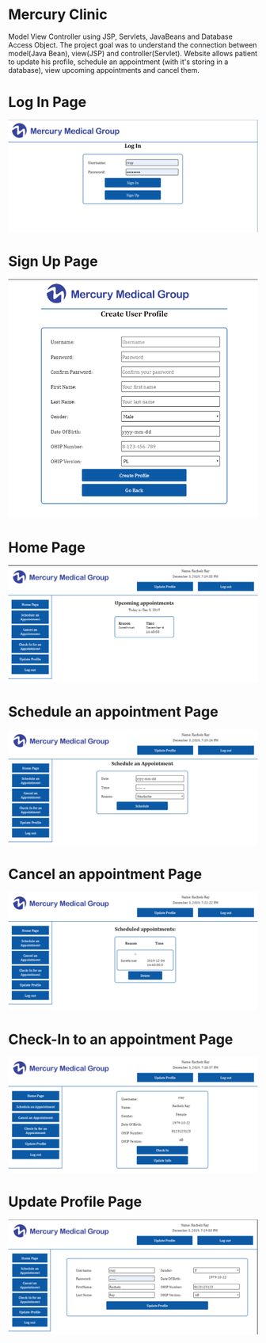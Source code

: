 # Mercury Clinic
Model View Controller using JSP, Servlets, JavaBeans and Database Access Object.
The project goal was to understand the connection between model(Java Bean), view(JSP) and controller(Servlet).
Website allows patient to update his profile, schedule an appointment (with it's storing in a database), view upcoming appointments and cancel them.
# Log In Page
![Login Page](userInterface/logIn.png?raw=true "LogIn")
# Sign Up Page
![Registration Page](userInterface/registration.png?raw=true "Register")
# Home Page
![Home Page](userInterface/homePage.png?raw=true "LogIn")
# Schedule an appointment Page
![Schedule Page](userInterface/scheduling.png?raw=true "LogIn")
# Cancel an appointment Page
![Cancel Page](userInterface/cancelation.png?raw=true "LogIn")
# Check-In to an appointment Page
![CheckIn Page](userInterface/checkIn.png?raw=true "LogIn")
# Update Profile Page
![Update Page](userInterface/updateProfile.png?raw=true "LogIn")
